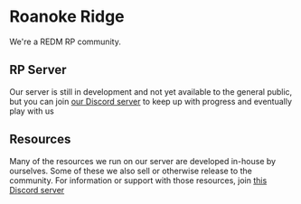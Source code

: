 # Roanoke Ridge

We're a REDM RP community.

## RP Server
Our server is still in development and not yet available to the general public, but you can join [our Discord server](https://discord.gg/roanokeridge) to keep up with progress and eventually play with us

## Resources
Many of the resources we run on our server are developed in-house by ourselves. Some of these we also sell or otherwise release to the community. For information or support with those resources, join [this Discord server](https://discord.gg/jH8BUuAJP8)
